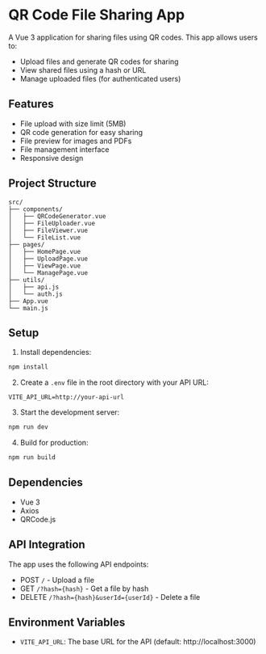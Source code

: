 # QR Code File Sharing App

A Vue 3 application for sharing files using QR codes. This app allows users to:

- Upload files and generate QR codes for sharing
- View shared files using a hash or URL
- Manage uploaded files (for authenticated users)

## Features

- File upload with size limit (5MB)
- QR code generation for easy sharing
- File preview for images and PDFs
- File management interface
- Responsive design

## Project Structure

```
src/
├── components/
│   ├── QRCodeGenerator.vue
│   ├── FileUploader.vue
│   ├── FileViewer.vue
│   └── FileList.vue
├── pages/
│   ├── HomePage.vue
│   ├── UploadPage.vue
│   ├── ViewPage.vue
│   └── ManagePage.vue
├── utils/
│   ├── api.js
│   └── auth.js
├── App.vue
└── main.js
```

## Setup

1. Install dependencies:
```bash
npm install
```

2. Create a `.env` file in the root directory with your API URL:
```
VITE_API_URL=http://your-api-url
```

3. Start the development server:
```bash
npm run dev
```

4. Build for production:
```bash
npm run build
```

## Dependencies

- Vue 3
- Axios
- QRCode.js

## API Integration

The app uses the following API endpoints:

- POST `/` - Upload a file
- GET `/?hash={hash}` - Get a file by hash
- DELETE `/?hash={hash}&userId={userId}` - Delete a file

## Environment Variables

- `VITE_API_URL`: The base URL for the API (default: http://localhost:3000)
